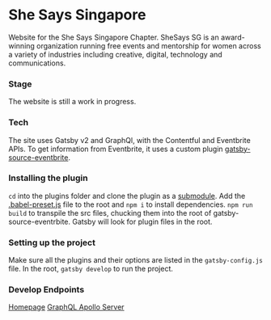 # She Says Singapore

Website for the She Says Singapore Chapter. SheSays SG is an award-winning organization running free events and mentorship for women across a variety of industries including creative, digital, technology and communications.

### Stage

The website is still a work in progress.

### Tech

The site uses Gatsby v2 and GraphQl, with the Contentful and Eventbrite APIs. To get information from Eventbrite, it uses a custom plugin [gatsby-source-eventbrite](https://github.com/isabellachen/gatsby-source-eventbrite).

### Installing the plugin

`cd` into the plugins folder and clone the plugin as a [submodule](https://git-scm.com/book/en/v2/Git-Tools-Submodules). Add the [.babel-preset.js](https://gist.github.com/isabellachen/da18d33f170970b117934e620f3fd58d) file to the root and `npm i` to install dependencies. `npm run build` to transpile the src files, chucking them into the root of gatsby-source-eventrbite. Gatsby will look for plugin files in the root.

### Setting up the project

Make sure all the plugins and their options are listed in the `gatsby-config.js` file. In the root, `gatsby develop` to run the project.

### Develop Endpoints

[Homepage](http://localhost:8000)
[GraphQL Apollo Server](http://localhost:8000/___graphql)
